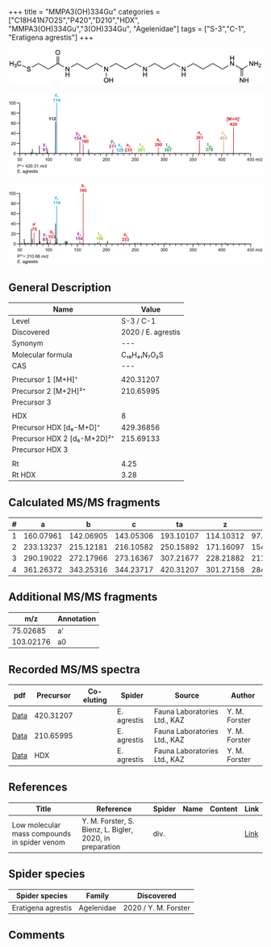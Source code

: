 +++
title = "MMPA3(OH)334Gu"
categories = ["C18H41N7O2S","P420","D210","HDX",
"MMPA3(OH)334Gu","3(OH)334Gu",
"Agelenidae"]
tags = ["S-3","C-1",
"Eratigena agrestis"]
+++

![](/img/MMPA3(OH)334Gu.png)

![](/img_MSMS/420_MMPA3(OH)334Gu_Ea.png?classes=border)

![](/img_MSMS/420_MMPA3(OH)334Gu_Ea_2.png?classes=border)

## General Description

| Name                       | Value              |
|----------------------------|--------------------|
| Level                      | S-3 / C-1          |
| Discovered                 | 2020 / E. agrestis |
| Synonym                    | ---                |
| Molecular formula          | C₁₈H₄₁N₇O₂S                   |
| CAS                        | ---                |
|                            |                    |
| Precursor 1 [M+H]⁺         | 420.31207                   |
| Precursor 2 [M+2H]²⁺       | 210.65995                   |
| Precursor 3                |                    |
|                            |                    |
| HDX                        | 8                   |
| Precursor HDX   [d₈-M+D]⁺   | 429.36856                   |
| Precursor HDX 2 [d₈-M+2D]²⁺ | 215.69133                   |
| Precursor HDX 3            |                    |
|                            |                    |
| Rt                         | 4.25                   |
| Rt HDX                     | 3.28                   |

## Calculated MS/MS fragments

| # | a         | b         | c         | ta        | z         | y         | tz        |
|---|-----------|-----------|-----------|-----------|-----------|-----------|-----------|
| 1 | 160.07961 | 142.06905 | 143.05306 | 193.10107 | 114.10312 | 97.07657 | 131.12967 |
| 2 | 233.13237 | 215.12181 | 216.10582 | 250.15892 | 171.16097 | 154.13442 | 188.18752 |
| 3 | 290.19022 | 272.17966 | 273.16367 | 307.21677 | 228.21882 | 211.19227 | 261.24028 |
| 4 | 361.26372 | 343.25316 | 344.23717 | 420.31207 | 301.27158 | 284.24503 | 318.29813 |

## Additional MS/MS fragments

| m/z | Annotation |
|-----|------------|
| 75.02685    | a'           |
| 103.02176    | a0           |

## Recorded MS/MS spectra

| pdf                                             | Precursor | Co-eluting | Spider      | Source                       | Author        |
|-------------------------------------------------|-----------|------------|-------------|------------------------------|---------------|
| [Data](/pdf/E-agrestis/420_MMPA3(OH)334Gu_Ea.pdf)   | 420.31207 |            | E. agrestis | Fauna Laboratories Ltd., KAZ | Y. M. Forster |
| [Data](/pdf/E-agrestis/420_MMPA3(OH)334Gu_Ea_2.pdf)   | 210.65995 |            | E. agrestis | Fauna Laboratories Ltd., KAZ | Y. M. Forster |
| [Data](/pdf/E-agrestis/420_MMPA3(OH)334Gu_Ea_HDX.pdf)   | HDX |            | E. agrestis | Fauna Laboratories Ltd., KAZ | Y. M. Forster |


## References

| Title | Reference | Spider | Name | Content | Link |
|-------|-----------|--------|------|---------|------|
| Low molecular mass compounds in spider venom      | Y. M. Forster, S. Bienz, L. Bigler, 2020, in preparation          | div.       |   |   | [Link](unknown) |

## Spider species

| Spider species     | Family     | Discovered           |
|--------------------|------------|----------------------|
| Eratigena agrestis | Agelenidae | 2020 / Y. M. Forster |

## Comments